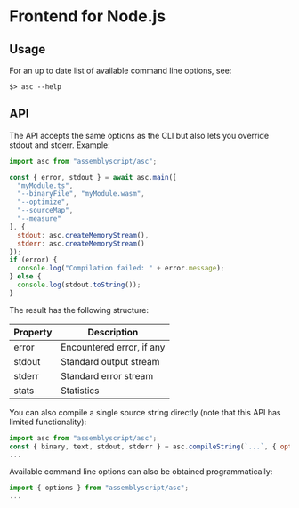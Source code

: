 Frontend for Node.js
====================

Usage
-----

For an up to date list of available command line options, see:

```
$> asc --help
```

API
---

The API accepts the same options as the CLI but also lets you override stdout and stderr. Example:

```js
import asc from "assemblyscript/asc";

const { error, stdout } = await asc.main([
  "myModule.ts",
  "--binaryFile", "myModule.wasm",
  "--optimize",
  "--sourceMap",
  "--measure"
], {
  stdout: asc.createMemoryStream(),
  stderr: asc.createMemoryStream()
});
if (error) {
  console.log("Compilation failed: " + error.message);
} else {
  console.log(stdout.toString());
}
```

The result has the following structure:

| Property | Description
|----------|-------------
| error    | Encountered error, if any
| stdout   | Standard output stream
| stderr   | Standard error stream
| stats    | Statistics

You can also compile a single source string directly (note that this API has limited functionality):

```js
import asc from "assemblyscript/asc";
const { binary, text, stdout, stderr } = asc.compileString(`...`, { optimize: 2 });
...
```


Available command line options can also be obtained programmatically:

```js
import { options } from "assemblyscript/asc";
...
```
